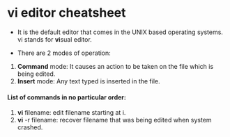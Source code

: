 # vi editor cheatsheet

* It is the default editor that comes in the UNIX based operating systems. vi stands for **vi**sual editor.

* There are 2 modes of operation:  
 1. **Command** mode: It causes an action to be taken on the file which is being edited.  
 2. **Insert** mode: Any text typed is inserted in the file.  

#### List of commands in no particular order:  
1. **vi** filename: edit filename starting at i.
2. **vi** -r filename: recover filename that was being edited when system crashed. 


